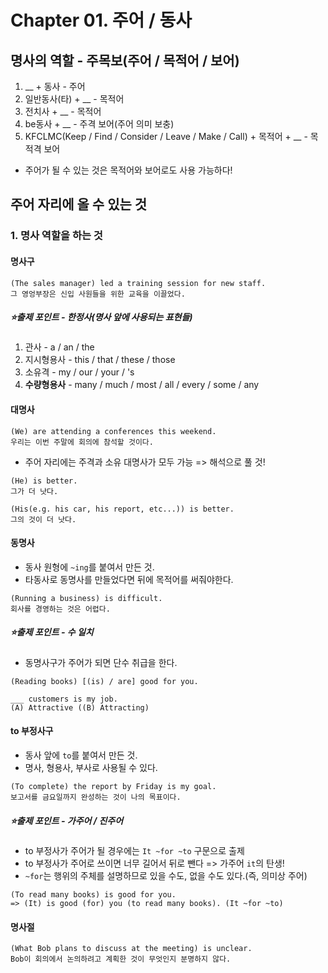 # Chapter 01. 주어 / 동사

## 명사의 역할 - 주목보(주어 / 목적어 / 보어)
1. __ + 동사 - 주어
2. 일반동사(타) + __ - 목적어
3. 전치사 + __ - 목적어
4. be동사 + __ - 주격 보어(주어 의미 보충)
5. KFCLMC(Keep / Find / Consider / Leave / Make / Call) + 목적어 + __ - 목적격 보어

- 주어가 될 수 있는 것은 목적어와 보어로도 사용 가능하다!
## 주어 자리에 올 수 있는 것
### 1. 명사 역할을 하는 것
#### 명사구
```
(The sales manager) led a training session for new staff.
그 영엉부장은 신입 사원들을 위한 교육을 이끌었다.
```
##### ⭐️출제 포인트 - 한정사(명사 앞에 사용되는 표현들)
1. 관사 - a / an / the
2. 지시형용사 - this / that / these / those
3. 소유격 - my / our / your / 's
4. **수량형용사** - many / much / most / all / every / some / any
#### 대명사
```
(We) are attending a conferences this weekend.
우리는 이번 주말에 회의에 참석할 것이다.
```
- 주어 자리에는 주격과 소유 대명사가 모두 가능 => 해석으로 풀 것!
```
(He) is better.
그가 더 낫다.

(His(e.g. his car, his report, etc...)) is better.
그의 것이 더 낫다.
```
#### 동명사
- 동사 원형에 `~ing`를 붙여서 만든 것.
- 타동사로 동명사를 만들었다면 뒤에 목적어를 써줘야한다.
```
(Running a business) is difficult.
회사를 경영하는 것은 어렵다.
```
##### ⭐️출제 포인트 - 수 일치
- 동명사구가 주어가 되면 단수 취급을 한다.
```
(Reading books) [(is) / are] good for you.

___ customers is my job.
(A) Attractive ((B) Attracting)
```
#### to 부정사구
- 동사 앞에 `to`를 붙여서 만든 것.
- 명사, 형용사, 부사로 사용될 수 있다.
```
(To complete) the report by Friday is my goal.
보고서를 금요일까지 완성하는 것이 나의 목표이다.
```
##### ⭐️출제 포인트 - 가주어 / 진주어
- to 부정사가 주어가 될 경우에는 `It ~for ~to` 구문으로 출제
- to 부정사가 주어로 쓰이면 너무 길어서 뒤로 뺀다 => 가주어 `it`의 탄생!
- `~for`는 행위의 주체를 설명하므로 있을 수도, 없을 수도 있다.(즉, 의미상 주어)
```
(To read many books) is good for you.
=> (It) is good (for) you (to read many books). (It ~for ~to)
```
#### 명사절
```
(What Bob plans to discuss at the meeting) is unclear.
Bob이 회의에서 논의하려고 계획한 것이 무엇인지 분명하지 않다.
```